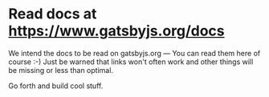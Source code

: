# Read docs at <https://www.gatsbyjs.org/docs>

We intend the docs to be read on gatsbyjs.org — You can read them here of course
:-) Just be warned that links won't often work and other things will be missing
or less than optimal.

Go forth and build cool stuff.
